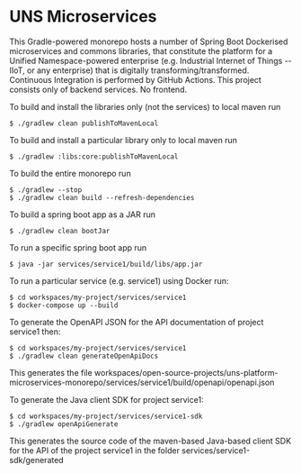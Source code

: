 # UNS Microservices
This Gradle-powered monorepo hosts a number of Spring Boot Dockerised microservices and commons libraries, that constitute the platform for a Unified Namespace-powered enterprise (e.g. Industrial Internet of Things -- IIoT, or any enterprise) that is digitally transforming/transformed. Continuous Integration is performed by GitHub Actions. This project consists only of backend services. No frontend.

To build and install the libraries only (not the services) to local maven run
```shell
$ ./gradlew clean publishToMavenLocal
```


To build and install a particular library only to local maven run
```shell
$ ./gradlew :libs:core:publishToMavenLocal
```


To build the entire monorepo run
```shell
$ ./gradlew --stop
$ ./gradlew clean build --refresh-dependencies
```


To build a spring boot app as a JAR run
```shell
$ ./gradlew clean bootJar
```


To run a specific spring boot app run
```shell
$ java -jar services/service1/build/libs/app.jar
```


To run a particular service (e.g. service1) using Docker run:
```shell
$ cd workspaces/my-project/services/service1
$ docker-compose up --build
```


To generate the OpenAPI JSON for the API documentation of project service1 then:
```shell
$ cd workspaces/my-project/services/service1
$ ./gradlew clean generateOpenApiDocs
```
This generates the file workspaces/open-source-projects/uns-platform-microservices-monorepo/services/service1/build/openapi/openapi.json 


To generate the Java client SDK for project service1:
```shell
$ cd workspaces/my-project/services/service1-sdk
$ ./gradlew openApiGenerate
```
This generates the source code of the maven-based Java-based client SDK for the API of the project service1 in the folder services/service1-sdk/generated

